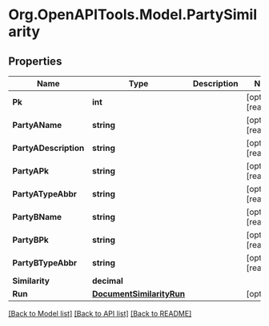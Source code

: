 
# Org.OpenAPITools.Model.PartySimilarity

## Properties

Name | Type | Description | Notes
------------ | ------------- | ------------- | -------------
**Pk** | **int** |  | [optional] [readonly] 
**PartyAName** | **string** |  | [optional] [readonly] 
**PartyADescription** | **string** |  | [optional] [readonly] 
**PartyAPk** | **string** |  | [optional] [readonly] 
**PartyATypeAbbr** | **string** |  | [optional] [readonly] 
**PartyBName** | **string** |  | [optional] [readonly] 
**PartyBPk** | **string** |  | [optional] [readonly] 
**PartyBTypeAbbr** | **string** |  | [optional] [readonly] 
**Similarity** | **decimal** |  | 
**Run** | [**DocumentSimilarityRun**](DocumentSimilarityRun.md) |  | [optional] 

[[Back to Model list]](../README.md#documentation-for-models)
[[Back to API list]](../README.md#documentation-for-api-endpoints)
[[Back to README]](../README.md)

